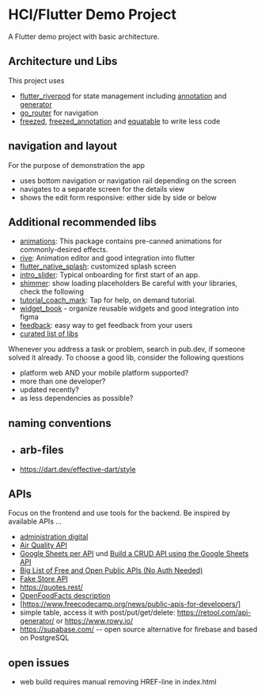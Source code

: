 # HCI/Flutter Demo Project

A Flutter demo project with basic architecture.

## Architecture und Libs

This project uses

- [flutter_riverpod](https://pub.dev/packages/flutter_riverpod) for state management including [annotation]() and [generator]()
- [go_router](https://pub.dev/packages/go_router) for navigation
- [freezed](https://pub.dev/packages/freezed), [freezed_annotation](https://pub.dev/packages/freezed_annotation) and [equatable](https://pub.dev/packages/equatable) to write less code


## navigation and layout

For the purpose of demonstration the app

- uses bottom navigation or navigation rail depending on the screen
- navigates to a separate screen for the details view
- shows the edit form responsive: either side by side or below

## Additional recommended libs

- [animations](https://pub.dev/packages/animations): This package contains pre-canned animations for commonly-desired effects.
- [rive](https://help.rive.app/getting-started/introduction): Animation editor and good integration into flutter
- [flutter_native_splash](https://pub.dev/packages/flutter_native_splash): customized splash screen
- [intro_slider](https://pub.dev/packages/intro_slider): Typical onboarding for first start of an app.
- [shimmer](https://pub.dev/packages/shimmer/example): show loading placeholders
  Be careful with your libraries, check the following
- [tutorial_coach_mark](https://pub.dev/packages/tutorial_coach_mark): Tap for help, on demand tutorial.
- [widget_book](https://www.widgetbook.io/) - organize reusable widgets and good
  integration into figma
- [feedback](https://pub.dev/packages/feedback): easy way to get feedback from your users
- [curated list of libs](https://fluttergems.dev/)

Whenever you address a task or problem, search in pub.dev, if someone solved it already. To choose a good lib, consider the following questions

- platform web AND your mobile platform supported?
- more than one developer?
- updated recently?
- as less dependencies as possible?

## naming conventions

- ## arb-files
- https://dart.dev/effective-dart/style

## APIs

Focus on the frontend and use tools for the backend. Be inspired by available APIs ...

- [administration digital](https://bund.dev/apis)
- [Air Quality API](https://developers.google.com/maps/documentation/air-quality)
- [Google Sheets per API](https://developers.google.com/sheets/api/samples?hl=de) und [Build a CRUD API using the Google Sheets API](https://blog.logrocket.com/build-crud-api-using-google-sheets-api/)
- [Big List of Free and Open Public APIs (No Auth Needed)](https://mixedanalytics.com/blog/list-actually-free-open-no-auth-needed-apis/)
- [Fake Store API](https://fakestoreapi.com/)
- https://quotes.rest/
- [OpenFoodFacts description](https://projects.fbi.h-da.de/~s.zander/nzse/praktikum/html/openfoodfacts_api_infos/)
- [https://www.freecodecamp.org/news/public-apis-for-developers/]
- simple table, access it with post/put/get/delete: https://retool.com/api-generator/ or https://www.rowy.io/
- https://supabase.com/ -- open source alternative for firebase and based on PostgreSQL

## open issues

- web build requires manual removing HREF-line in index.html
